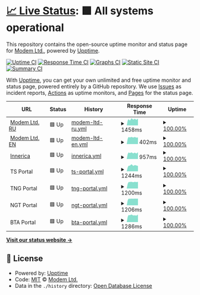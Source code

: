 # [📈 Live Status](https://uptime.modem.by): <!--live status--> **🟩 All systems operational**

This repository contains the open-source uptime monitor and status page for [Modem Ltd.](https://modem.by), powered by [Upptime](https://github.com/upptime/upptime).

[![Uptime CI](https://github.com/nvpmodem/uptime/workflows/Uptime%20CI/badge.svg)](https://github.com/nvpmodem/uptime/actions?query=workflow%3A%22Uptime+CI%22)
[![Response Time CI](https://github.com/nvpmodem/uptime/workflows/Response%20Time%20CI/badge.svg)](https://github.com/nvpmodem/uptime/actions?query=workflow%3A%22Response+Time+CI%22)
[![Graphs CI](https://github.com/nvpmodem/uptime/workflows/Graphs%20CI/badge.svg)](https://github.com/nvpmodem/uptime/actions?query=workflow%3A%22Graphs+CI%22)
[![Static Site CI](https://github.com/nvpmodem/uptime/workflows/Static%20Site%20CI/badge.svg)](https://github.com/nvpmodem/uptime/actions?query=workflow%3A%22Static+Site+CI%22)
[![Summary CI](https://github.com/nvpmodem/uptime/workflows/Summary%20CI/badge.svg)](https://github.com/nvpmodem/uptime/actions?query=workflow%3A%22Summary+CI%22)

With [Upptime](https://upptime.js.org), you can get your own unlimited and free uptime monitor and status page, powered entirely by a GitHub repository. We use [Issues](https://github.com/nvpmodem/uptime/issues) as incident reports, [Actions](https://github.com/nvpmodem/uptime/actions) as uptime monitors, and [Pages](https://uptime.modem.by) for the status page.

<!--start: status pages-->
<!-- This summary is generated by Upptime (https://github.com/upptime/upptime) -->
<!-- Do not edit this manually, your changes will be overwritten -->
<!-- prettier-ignore -->
| URL | Status | History | Response Time | Uptime |
| --- | ------ | ------- | ------------- | ------ |
| <img alt="" src="https://favicons.githubusercontent.com/modem.by" height="13"> [Modem Ltd. RU](https://modem.by/ru) | 🟩 Up | [modem-ltd-ru.yml](https://github.com/nvpmodem/uptime/commits/HEAD/history/modem-ltd-ru.yml) | <details><summary><img alt="Response time graph" src="./graphs/modem-ltd-ru/response-time-week.png" height="20"> 1458ms</summary><br><a href="https://uptime.modem.by/history/modem-ltd-ru"><img alt="Response time 1385" src="https://img.shields.io/endpoint?url=https%3A%2F%2Fraw.githubusercontent.com%2Fnvpmodem%2Fuptime%2FHEAD%2Fapi%2Fmodem-ltd-ru%2Fresponse-time.json"></a><br><a href="https://uptime.modem.by/history/modem-ltd-ru"><img alt="24-hour response time 1443" src="https://img.shields.io/endpoint?url=https%3A%2F%2Fraw.githubusercontent.com%2Fnvpmodem%2Fuptime%2FHEAD%2Fapi%2Fmodem-ltd-ru%2Fresponse-time-day.json"></a><br><a href="https://uptime.modem.by/history/modem-ltd-ru"><img alt="7-day response time 1458" src="https://img.shields.io/endpoint?url=https%3A%2F%2Fraw.githubusercontent.com%2Fnvpmodem%2Fuptime%2FHEAD%2Fapi%2Fmodem-ltd-ru%2Fresponse-time-week.json"></a><br><a href="https://uptime.modem.by/history/modem-ltd-ru"><img alt="30-day response time 1435" src="https://img.shields.io/endpoint?url=https%3A%2F%2Fraw.githubusercontent.com%2Fnvpmodem%2Fuptime%2FHEAD%2Fapi%2Fmodem-ltd-ru%2Fresponse-time-month.json"></a><br><a href="https://uptime.modem.by/history/modem-ltd-ru"><img alt="1-year response time 1385" src="https://img.shields.io/endpoint?url=https%3A%2F%2Fraw.githubusercontent.com%2Fnvpmodem%2Fuptime%2FHEAD%2Fapi%2Fmodem-ltd-ru%2Fresponse-time-year.json"></a></details> | <details><summary><a href="https://uptime.modem.by/history/modem-ltd-ru">100.00%</a></summary><a href="https://uptime.modem.by/history/modem-ltd-ru"><img alt="All-time uptime 98.69%" src="https://img.shields.io/endpoint?url=https%3A%2F%2Fraw.githubusercontent.com%2Fnvpmodem%2Fuptime%2FHEAD%2Fapi%2Fmodem-ltd-ru%2Fuptime.json"></a><br><a href="https://uptime.modem.by/history/modem-ltd-ru"><img alt="24-hour uptime 100.00%" src="https://img.shields.io/endpoint?url=https%3A%2F%2Fraw.githubusercontent.com%2Fnvpmodem%2Fuptime%2FHEAD%2Fapi%2Fmodem-ltd-ru%2Fuptime-day.json"></a><br><a href="https://uptime.modem.by/history/modem-ltd-ru"><img alt="7-day uptime 100.00%" src="https://img.shields.io/endpoint?url=https%3A%2F%2Fraw.githubusercontent.com%2Fnvpmodem%2Fuptime%2FHEAD%2Fapi%2Fmodem-ltd-ru%2Fuptime-week.json"></a><br><a href="https://uptime.modem.by/history/modem-ltd-ru"><img alt="30-day uptime 100.00%" src="https://img.shields.io/endpoint?url=https%3A%2F%2Fraw.githubusercontent.com%2Fnvpmodem%2Fuptime%2FHEAD%2Fapi%2Fmodem-ltd-ru%2Fuptime-month.json"></a><br><a href="https://uptime.modem.by/history/modem-ltd-ru"><img alt="1-year uptime 98.69%" src="https://img.shields.io/endpoint?url=https%3A%2F%2Fraw.githubusercontent.com%2Fnvpmodem%2Fuptime%2FHEAD%2Fapi%2Fmodem-ltd-ru%2Fuptime-year.json"></a></details>
| <img alt="" src="https://favicons.githubusercontent.com/modem.by" height="13"> [Modem Ltd. EN](https://modem.by/en) | 🟩 Up | [modem-ltd-en.yml](https://github.com/nvpmodem/uptime/commits/HEAD/history/modem-ltd-en.yml) | <details><summary><img alt="Response time graph" src="./graphs/modem-ltd-en/response-time-week.png" height="20"> 402ms</summary><br><a href="https://uptime.modem.by/history/modem-ltd-en"><img alt="Response time 395" src="https://img.shields.io/endpoint?url=https%3A%2F%2Fraw.githubusercontent.com%2Fnvpmodem%2Fuptime%2FHEAD%2Fapi%2Fmodem-ltd-en%2Fresponse-time.json"></a><br><a href="https://uptime.modem.by/history/modem-ltd-en"><img alt="24-hour response time 405" src="https://img.shields.io/endpoint?url=https%3A%2F%2Fraw.githubusercontent.com%2Fnvpmodem%2Fuptime%2FHEAD%2Fapi%2Fmodem-ltd-en%2Fresponse-time-day.json"></a><br><a href="https://uptime.modem.by/history/modem-ltd-en"><img alt="7-day response time 402" src="https://img.shields.io/endpoint?url=https%3A%2F%2Fraw.githubusercontent.com%2Fnvpmodem%2Fuptime%2FHEAD%2Fapi%2Fmodem-ltd-en%2Fresponse-time-week.json"></a><br><a href="https://uptime.modem.by/history/modem-ltd-en"><img alt="30-day response time 401" src="https://img.shields.io/endpoint?url=https%3A%2F%2Fraw.githubusercontent.com%2Fnvpmodem%2Fuptime%2FHEAD%2Fapi%2Fmodem-ltd-en%2Fresponse-time-month.json"></a><br><a href="https://uptime.modem.by/history/modem-ltd-en"><img alt="1-year response time 395" src="https://img.shields.io/endpoint?url=https%3A%2F%2Fraw.githubusercontent.com%2Fnvpmodem%2Fuptime%2FHEAD%2Fapi%2Fmodem-ltd-en%2Fresponse-time-year.json"></a></details> | <details><summary><a href="https://uptime.modem.by/history/modem-ltd-en">100.00%</a></summary><a href="https://uptime.modem.by/history/modem-ltd-en"><img alt="All-time uptime 98.69%" src="https://img.shields.io/endpoint?url=https%3A%2F%2Fraw.githubusercontent.com%2Fnvpmodem%2Fuptime%2FHEAD%2Fapi%2Fmodem-ltd-en%2Fuptime.json"></a><br><a href="https://uptime.modem.by/history/modem-ltd-en"><img alt="24-hour uptime 100.00%" src="https://img.shields.io/endpoint?url=https%3A%2F%2Fraw.githubusercontent.com%2Fnvpmodem%2Fuptime%2FHEAD%2Fapi%2Fmodem-ltd-en%2Fuptime-day.json"></a><br><a href="https://uptime.modem.by/history/modem-ltd-en"><img alt="7-day uptime 100.00%" src="https://img.shields.io/endpoint?url=https%3A%2F%2Fraw.githubusercontent.com%2Fnvpmodem%2Fuptime%2FHEAD%2Fapi%2Fmodem-ltd-en%2Fuptime-week.json"></a><br><a href="https://uptime.modem.by/history/modem-ltd-en"><img alt="30-day uptime 100.00%" src="https://img.shields.io/endpoint?url=https%3A%2F%2Fraw.githubusercontent.com%2Fnvpmodem%2Fuptime%2FHEAD%2Fapi%2Fmodem-ltd-en%2Fuptime-month.json"></a><br><a href="https://uptime.modem.by/history/modem-ltd-en"><img alt="1-year uptime 98.69%" src="https://img.shields.io/endpoint?url=https%3A%2F%2Fraw.githubusercontent.com%2Fnvpmodem%2Fuptime%2FHEAD%2Fapi%2Fmodem-ltd-en%2Fuptime-year.json"></a></details>
| <img alt="" src="https://favicons.githubusercontent.com/innerica.ru" height="13"> [Innerica](https://innerica.ru) | 🟩 Up | [innerica.yml](https://github.com/nvpmodem/uptime/commits/HEAD/history/innerica.yml) | <details><summary><img alt="Response time graph" src="./graphs/innerica/response-time-week.png" height="20"> 957ms</summary><br><a href="https://uptime.modem.by/history/innerica"><img alt="Response time 910" src="https://img.shields.io/endpoint?url=https%3A%2F%2Fraw.githubusercontent.com%2Fnvpmodem%2Fuptime%2FHEAD%2Fapi%2Finnerica%2Fresponse-time.json"></a><br><a href="https://uptime.modem.by/history/innerica"><img alt="24-hour response time 845" src="https://img.shields.io/endpoint?url=https%3A%2F%2Fraw.githubusercontent.com%2Fnvpmodem%2Fuptime%2FHEAD%2Fapi%2Finnerica%2Fresponse-time-day.json"></a><br><a href="https://uptime.modem.by/history/innerica"><img alt="7-day response time 957" src="https://img.shields.io/endpoint?url=https%3A%2F%2Fraw.githubusercontent.com%2Fnvpmodem%2Fuptime%2FHEAD%2Fapi%2Finnerica%2Fresponse-time-week.json"></a><br><a href="https://uptime.modem.by/history/innerica"><img alt="30-day response time 941" src="https://img.shields.io/endpoint?url=https%3A%2F%2Fraw.githubusercontent.com%2Fnvpmodem%2Fuptime%2FHEAD%2Fapi%2Finnerica%2Fresponse-time-month.json"></a><br><a href="https://uptime.modem.by/history/innerica"><img alt="1-year response time 910" src="https://img.shields.io/endpoint?url=https%3A%2F%2Fraw.githubusercontent.com%2Fnvpmodem%2Fuptime%2FHEAD%2Fapi%2Finnerica%2Fresponse-time-year.json"></a></details> | <details><summary><a href="https://uptime.modem.by/history/innerica">100.00%</a></summary><a href="https://uptime.modem.by/history/innerica"><img alt="All-time uptime 99.97%" src="https://img.shields.io/endpoint?url=https%3A%2F%2Fraw.githubusercontent.com%2Fnvpmodem%2Fuptime%2FHEAD%2Fapi%2Finnerica%2Fuptime.json"></a><br><a href="https://uptime.modem.by/history/innerica"><img alt="24-hour uptime 100.00%" src="https://img.shields.io/endpoint?url=https%3A%2F%2Fraw.githubusercontent.com%2Fnvpmodem%2Fuptime%2FHEAD%2Fapi%2Finnerica%2Fuptime-day.json"></a><br><a href="https://uptime.modem.by/history/innerica"><img alt="7-day uptime 100.00%" src="https://img.shields.io/endpoint?url=https%3A%2F%2Fraw.githubusercontent.com%2Fnvpmodem%2Fuptime%2FHEAD%2Fapi%2Finnerica%2Fuptime-week.json"></a><br><a href="https://uptime.modem.by/history/innerica"><img alt="30-day uptime 100.00%" src="https://img.shields.io/endpoint?url=https%3A%2F%2Fraw.githubusercontent.com%2Fnvpmodem%2Fuptime%2FHEAD%2Fapi%2Finnerica%2Fuptime-month.json"></a><br><a href="https://uptime.modem.by/history/innerica"><img alt="1-year uptime 99.97%" src="https://img.shields.io/endpoint?url=https%3A%2F%2Fraw.githubusercontent.com%2Fnvpmodem%2Fuptime%2FHEAD%2Fapi%2Finnerica%2Fuptime-year.json"></a></details>
| <img alt="" src="https://favicons.githubusercontent.com/null" height="13"> TS Portal | 🟩 Up | [ts-portal.yml](https://github.com/nvpmodem/uptime/commits/HEAD/history/ts-portal.yml) | <details><summary><img alt="Response time graph" src="./graphs/ts-portal/response-time-week.png" height="20"> 1244ms</summary><br><a href="https://uptime.modem.by/history/ts-portal"><img alt="Response time 1474" src="https://img.shields.io/endpoint?url=https%3A%2F%2Fraw.githubusercontent.com%2Fnvpmodem%2Fuptime%2FHEAD%2Fapi%2Fts-portal%2Fresponse-time.json"></a><br><a href="https://uptime.modem.by/history/ts-portal"><img alt="24-hour response time 1175" src="https://img.shields.io/endpoint?url=https%3A%2F%2Fraw.githubusercontent.com%2Fnvpmodem%2Fuptime%2FHEAD%2Fapi%2Fts-portal%2Fresponse-time-day.json"></a><br><a href="https://uptime.modem.by/history/ts-portal"><img alt="7-day response time 1244" src="https://img.shields.io/endpoint?url=https%3A%2F%2Fraw.githubusercontent.com%2Fnvpmodem%2Fuptime%2FHEAD%2Fapi%2Fts-portal%2Fresponse-time-week.json"></a><br><a href="https://uptime.modem.by/history/ts-portal"><img alt="30-day response time 1786" src="https://img.shields.io/endpoint?url=https%3A%2F%2Fraw.githubusercontent.com%2Fnvpmodem%2Fuptime%2FHEAD%2Fapi%2Fts-portal%2Fresponse-time-month.json"></a><br><a href="https://uptime.modem.by/history/ts-portal"><img alt="1-year response time 1474" src="https://img.shields.io/endpoint?url=https%3A%2F%2Fraw.githubusercontent.com%2Fnvpmodem%2Fuptime%2FHEAD%2Fapi%2Fts-portal%2Fresponse-time-year.json"></a></details> | <details><summary><a href="https://uptime.modem.by/history/ts-portal">100.00%</a></summary><a href="https://uptime.modem.by/history/ts-portal"><img alt="All-time uptime 99.98%" src="https://img.shields.io/endpoint?url=https%3A%2F%2Fraw.githubusercontent.com%2Fnvpmodem%2Fuptime%2FHEAD%2Fapi%2Fts-portal%2Fuptime.json"></a><br><a href="https://uptime.modem.by/history/ts-portal"><img alt="24-hour uptime 100.00%" src="https://img.shields.io/endpoint?url=https%3A%2F%2Fraw.githubusercontent.com%2Fnvpmodem%2Fuptime%2FHEAD%2Fapi%2Fts-portal%2Fuptime-day.json"></a><br><a href="https://uptime.modem.by/history/ts-portal"><img alt="7-day uptime 100.00%" src="https://img.shields.io/endpoint?url=https%3A%2F%2Fraw.githubusercontent.com%2Fnvpmodem%2Fuptime%2FHEAD%2Fapi%2Fts-portal%2Fuptime-week.json"></a><br><a href="https://uptime.modem.by/history/ts-portal"><img alt="30-day uptime 99.95%" src="https://img.shields.io/endpoint?url=https%3A%2F%2Fraw.githubusercontent.com%2Fnvpmodem%2Fuptime%2FHEAD%2Fapi%2Fts-portal%2Fuptime-month.json"></a><br><a href="https://uptime.modem.by/history/ts-portal"><img alt="1-year uptime 99.98%" src="https://img.shields.io/endpoint?url=https%3A%2F%2Fraw.githubusercontent.com%2Fnvpmodem%2Fuptime%2FHEAD%2Fapi%2Fts-portal%2Fuptime-year.json"></a></details>
| <img alt="" src="https://favicons.githubusercontent.com/null" height="13"> TNG Portal | 🟩 Up | [tng-portal.yml](https://github.com/nvpmodem/uptime/commits/HEAD/history/tng-portal.yml) | <details><summary><img alt="Response time graph" src="./graphs/tng-portal/response-time-week.png" height="20"> 1200ms</summary><br><a href="https://uptime.modem.by/history/tng-portal"><img alt="Response time 1396" src="https://img.shields.io/endpoint?url=https%3A%2F%2Fraw.githubusercontent.com%2Fnvpmodem%2Fuptime%2FHEAD%2Fapi%2Ftng-portal%2Fresponse-time.json"></a><br><a href="https://uptime.modem.by/history/tng-portal"><img alt="24-hour response time 1171" src="https://img.shields.io/endpoint?url=https%3A%2F%2Fraw.githubusercontent.com%2Fnvpmodem%2Fuptime%2FHEAD%2Fapi%2Ftng-portal%2Fresponse-time-day.json"></a><br><a href="https://uptime.modem.by/history/tng-portal"><img alt="7-day response time 1200" src="https://img.shields.io/endpoint?url=https%3A%2F%2Fraw.githubusercontent.com%2Fnvpmodem%2Fuptime%2FHEAD%2Fapi%2Ftng-portal%2Fresponse-time-week.json"></a><br><a href="https://uptime.modem.by/history/tng-portal"><img alt="30-day response time 1200" src="https://img.shields.io/endpoint?url=https%3A%2F%2Fraw.githubusercontent.com%2Fnvpmodem%2Fuptime%2FHEAD%2Fapi%2Ftng-portal%2Fresponse-time-month.json"></a><br><a href="https://uptime.modem.by/history/tng-portal"><img alt="1-year response time 1396" src="https://img.shields.io/endpoint?url=https%3A%2F%2Fraw.githubusercontent.com%2Fnvpmodem%2Fuptime%2FHEAD%2Fapi%2Ftng-portal%2Fresponse-time-year.json"></a></details> | <details><summary><a href="https://uptime.modem.by/history/tng-portal">100.00%</a></summary><a href="https://uptime.modem.by/history/tng-portal"><img alt="All-time uptime 100.00%" src="https://img.shields.io/endpoint?url=https%3A%2F%2Fraw.githubusercontent.com%2Fnvpmodem%2Fuptime%2FHEAD%2Fapi%2Ftng-portal%2Fuptime.json"></a><br><a href="https://uptime.modem.by/history/tng-portal"><img alt="24-hour uptime 100.00%" src="https://img.shields.io/endpoint?url=https%3A%2F%2Fraw.githubusercontent.com%2Fnvpmodem%2Fuptime%2FHEAD%2Fapi%2Ftng-portal%2Fuptime-day.json"></a><br><a href="https://uptime.modem.by/history/tng-portal"><img alt="7-day uptime 100.00%" src="https://img.shields.io/endpoint?url=https%3A%2F%2Fraw.githubusercontent.com%2Fnvpmodem%2Fuptime%2FHEAD%2Fapi%2Ftng-portal%2Fuptime-week.json"></a><br><a href="https://uptime.modem.by/history/tng-portal"><img alt="30-day uptime 100.00%" src="https://img.shields.io/endpoint?url=https%3A%2F%2Fraw.githubusercontent.com%2Fnvpmodem%2Fuptime%2FHEAD%2Fapi%2Ftng-portal%2Fuptime-month.json"></a><br><a href="https://uptime.modem.by/history/tng-portal"><img alt="1-year uptime 100.00%" src="https://img.shields.io/endpoint?url=https%3A%2F%2Fraw.githubusercontent.com%2Fnvpmodem%2Fuptime%2FHEAD%2Fapi%2Ftng-portal%2Fuptime-year.json"></a></details>
| <img alt="" src="https://favicons.githubusercontent.com/null" height="13"> NGT Portal | 🟩 Up | [ngt-portal.yml](https://github.com/nvpmodem/uptime/commits/HEAD/history/ngt-portal.yml) | <details><summary><img alt="Response time graph" src="./graphs/ngt-portal/response-time-week.png" height="20"> 1206ms</summary><br><a href="https://uptime.modem.by/history/ngt-portal"><img alt="Response time 1390" src="https://img.shields.io/endpoint?url=https%3A%2F%2Fraw.githubusercontent.com%2Fnvpmodem%2Fuptime%2FHEAD%2Fapi%2Fngt-portal%2Fresponse-time.json"></a><br><a href="https://uptime.modem.by/history/ngt-portal"><img alt="24-hour response time 1134" src="https://img.shields.io/endpoint?url=https%3A%2F%2Fraw.githubusercontent.com%2Fnvpmodem%2Fuptime%2FHEAD%2Fapi%2Fngt-portal%2Fresponse-time-day.json"></a><br><a href="https://uptime.modem.by/history/ngt-portal"><img alt="7-day response time 1206" src="https://img.shields.io/endpoint?url=https%3A%2F%2Fraw.githubusercontent.com%2Fnvpmodem%2Fuptime%2FHEAD%2Fapi%2Fngt-portal%2Fresponse-time-week.json"></a><br><a href="https://uptime.modem.by/history/ngt-portal"><img alt="30-day response time 1211" src="https://img.shields.io/endpoint?url=https%3A%2F%2Fraw.githubusercontent.com%2Fnvpmodem%2Fuptime%2FHEAD%2Fapi%2Fngt-portal%2Fresponse-time-month.json"></a><br><a href="https://uptime.modem.by/history/ngt-portal"><img alt="1-year response time 1390" src="https://img.shields.io/endpoint?url=https%3A%2F%2Fraw.githubusercontent.com%2Fnvpmodem%2Fuptime%2FHEAD%2Fapi%2Fngt-portal%2Fresponse-time-year.json"></a></details> | <details><summary><a href="https://uptime.modem.by/history/ngt-portal">100.00%</a></summary><a href="https://uptime.modem.by/history/ngt-portal"><img alt="All-time uptime 100.00%" src="https://img.shields.io/endpoint?url=https%3A%2F%2Fraw.githubusercontent.com%2Fnvpmodem%2Fuptime%2FHEAD%2Fapi%2Fngt-portal%2Fuptime.json"></a><br><a href="https://uptime.modem.by/history/ngt-portal"><img alt="24-hour uptime 100.00%" src="https://img.shields.io/endpoint?url=https%3A%2F%2Fraw.githubusercontent.com%2Fnvpmodem%2Fuptime%2FHEAD%2Fapi%2Fngt-portal%2Fuptime-day.json"></a><br><a href="https://uptime.modem.by/history/ngt-portal"><img alt="7-day uptime 100.00%" src="https://img.shields.io/endpoint?url=https%3A%2F%2Fraw.githubusercontent.com%2Fnvpmodem%2Fuptime%2FHEAD%2Fapi%2Fngt-portal%2Fuptime-week.json"></a><br><a href="https://uptime.modem.by/history/ngt-portal"><img alt="30-day uptime 100.00%" src="https://img.shields.io/endpoint?url=https%3A%2F%2Fraw.githubusercontent.com%2Fnvpmodem%2Fuptime%2FHEAD%2Fapi%2Fngt-portal%2Fuptime-month.json"></a><br><a href="https://uptime.modem.by/history/ngt-portal"><img alt="1-year uptime 100.00%" src="https://img.shields.io/endpoint?url=https%3A%2F%2Fraw.githubusercontent.com%2Fnvpmodem%2Fuptime%2FHEAD%2Fapi%2Fngt-portal%2Fuptime-year.json"></a></details>
| <img alt="" src="https://favicons.githubusercontent.com/null" height="13"> BTA Portal | 🟩 Up | [bta-portal.yml](https://github.com/nvpmodem/uptime/commits/HEAD/history/bta-portal.yml) | <details><summary><img alt="Response time graph" src="./graphs/bta-portal/response-time-week.png" height="20"> 1286ms</summary><br><a href="https://uptime.modem.by/history/bta-portal"><img alt="Response time 1671" src="https://img.shields.io/endpoint?url=https%3A%2F%2Fraw.githubusercontent.com%2Fnvpmodem%2Fuptime%2FHEAD%2Fapi%2Fbta-portal%2Fresponse-time.json"></a><br><a href="https://uptime.modem.by/history/bta-portal"><img alt="24-hour response time 1242" src="https://img.shields.io/endpoint?url=https%3A%2F%2Fraw.githubusercontent.com%2Fnvpmodem%2Fuptime%2FHEAD%2Fapi%2Fbta-portal%2Fresponse-time-day.json"></a><br><a href="https://uptime.modem.by/history/bta-portal"><img alt="7-day response time 1286" src="https://img.shields.io/endpoint?url=https%3A%2F%2Fraw.githubusercontent.com%2Fnvpmodem%2Fuptime%2FHEAD%2Fapi%2Fbta-portal%2Fresponse-time-week.json"></a><br><a href="https://uptime.modem.by/history/bta-portal"><img alt="30-day response time 1847" src="https://img.shields.io/endpoint?url=https%3A%2F%2Fraw.githubusercontent.com%2Fnvpmodem%2Fuptime%2FHEAD%2Fapi%2Fbta-portal%2Fresponse-time-month.json"></a><br><a href="https://uptime.modem.by/history/bta-portal"><img alt="1-year response time 1671" src="https://img.shields.io/endpoint?url=https%3A%2F%2Fraw.githubusercontent.com%2Fnvpmodem%2Fuptime%2FHEAD%2Fapi%2Fbta-portal%2Fresponse-time-year.json"></a></details> | <details><summary><a href="https://uptime.modem.by/history/bta-portal">100.00%</a></summary><a href="https://uptime.modem.by/history/bta-portal"><img alt="All-time uptime 99.94%" src="https://img.shields.io/endpoint?url=https%3A%2F%2Fraw.githubusercontent.com%2Fnvpmodem%2Fuptime%2FHEAD%2Fapi%2Fbta-portal%2Fuptime.json"></a><br><a href="https://uptime.modem.by/history/bta-portal"><img alt="24-hour uptime 100.00%" src="https://img.shields.io/endpoint?url=https%3A%2F%2Fraw.githubusercontent.com%2Fnvpmodem%2Fuptime%2FHEAD%2Fapi%2Fbta-portal%2Fuptime-day.json"></a><br><a href="https://uptime.modem.by/history/bta-portal"><img alt="7-day uptime 100.00%" src="https://img.shields.io/endpoint?url=https%3A%2F%2Fraw.githubusercontent.com%2Fnvpmodem%2Fuptime%2FHEAD%2Fapi%2Fbta-portal%2Fuptime-week.json"></a><br><a href="https://uptime.modem.by/history/bta-portal"><img alt="30-day uptime 99.87%" src="https://img.shields.io/endpoint?url=https%3A%2F%2Fraw.githubusercontent.com%2Fnvpmodem%2Fuptime%2FHEAD%2Fapi%2Fbta-portal%2Fuptime-month.json"></a><br><a href="https://uptime.modem.by/history/bta-portal"><img alt="1-year uptime 99.94%" src="https://img.shields.io/endpoint?url=https%3A%2F%2Fraw.githubusercontent.com%2Fnvpmodem%2Fuptime%2FHEAD%2Fapi%2Fbta-portal%2Fuptime-year.json"></a></details>

<!--end: status pages-->

[**Visit our status website →**](https://uptime.modem.by)

## 📄 License

- Powered by: [Upptime](https://github.com/upptime/upptime)
- Code: [MIT](./LICENSE) © [Modem Ltd.](https://modem.by)
- Data in the `./history` directory: [Open Database License](https://opendatacommons.org/licenses/odbl/1-0/)
